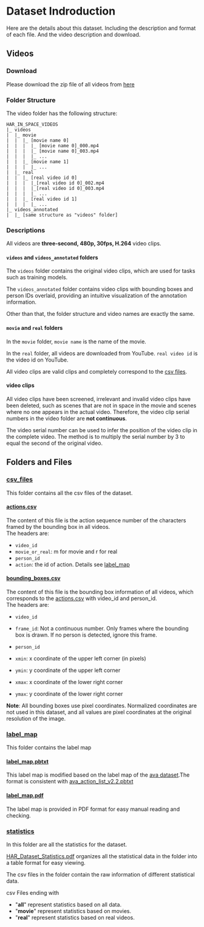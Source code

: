 # Dataset Indroduction
Here are the details about this dataset. Including the description and format of each file. And the video description and download.

## Videos

### Download
Please download the zip file of all videos from [here](https://drive.google.com/file/d/1E8WBvKzWOEYbKwQw7qGeoN8fI0OrwQDl/view?usp=sharing)

### Folder Structure
The video folder has the following structure:

```
HAR_IN_SPACE_VIDEOS
|_ videos
|  |_ movie
|  |  |_ [movie name 0]
|  |  |  |_ [movie name 0]_000.mp4
|  |  |  |_ [movie name 0]_003.mp4
|  |  |  |_ ...
|  |  |_ [movie name 1]
|  |  |  |_ ...
|  |_ real
|  |  |_ [real video id 0]
|  |  |  |_[real video id 0]_002.mp4
|  |  |  |_[real video id 0]_003.mp4
|  |  |  |_ ...
|  |  |_ [real video id 1]
|  |  |  |_ ...
|_ videos_annotated
|  |_ [same structure as "videos" folder]
```
### Descriptions
All videos are **three-second, 480p, 30fps, H.264** video clips.  

#### `videos` and `videos_annotated` folders
The `videos` folder contains the original video clips, which are used for tasks such as training models.


The `videos_annotated` folder contains video clips with bounding boxes and person IDs overlaid, providing an intuitive visualization of the annotation information.

Other than that, the folder structure and video names are exactly the same.

#### `movie` and `real` folders
In the `movie` folder, `movie name` is the name of the movie. 

In the `real` folder, all videos are downloaded from YouTube. `real video id` is the video id on YouTube. 

All video clips are valid clips and completely correspond to the [csv files](csv_files).

#### video clips
All video clips have been screened, irrelevant and invalid video clips have been deleted, such as scenes that are not in space in the movie and scenes where no one appears in the actual video. Therefore, the video clip serial numbers in the video folder are **not continuous**. 

The video serial number can be used to infer the position of the video clip in the complete video. The method is to multiply the serial number by 3 to equal the second of the original video.

## Folders and Files

### [csv_files](csv_files/)
This folder contains all the csv files of the dataset.
#### [actions.csv](csv_files/actions.csv)
The content of this file is the action sequence number of the characters framed by the bounding box in all videos.  
The headers are:
- `video_id`
- `movie_or_real`: m for movie and r for real
- `person_id`
- `action`: the id of action. Details see [label_map](Dataset/label_map/label_map.pbtxt)

#### [bounding_boxes.csv](csv_files/bounding_boxes.csv)
The content of this file is the bounding box information of all videos, which corresponds to the [actions.csv](Dataset/csv_files/actions.csv) with video_id and person_id.  
The headers are:
- `video_id`
- `frame_id`: Not a continuous number. Only frames where the bounding box is drawn. If no person is detected, ignore this frame.
- `person_id`
- `xmin`: x coordinate of the upper left corner (in pixels)

- `ymin`: y coordinate of the upper left corner

- `xmax`: x coordinate of the lower right corner

- `ymax`: y coordinate of the lower right corner

**Note**: All bounding boxes use pixel coordinates. Normalized coordinates are not used in this dataset, and all values ​​are pixel coordinates at the original resolution of the image.


### [label_map](label_map/)
This folder contains the label map
#### [label_map.pbtxt](label_map/label_map.pbtxt)
This label map is modified based on the label map of the [ava dataset](https://research.google.com/ava/index.html).The format is consistent with [ava_action_list_v2.2.pbtxt](https://research.google.com/ava/download/ava_action_list_v2.2.pbtxt)

#### [label_map.pdf](label_map/label_map.pdf)
The label map is provided in PDF format for easy manual reading and checking.

### [statistics](statistics/)
In this folder are all the statistics for the dataset.

[HAR_Dataset_Statistics.pdf](statistics/HAR_Dataset_Statistics.pdf) organizes all the statistical data in the folder into a table format for easy viewing.

The csv files in the folder contain the raw information of different statistical data.

csv Files ending with 
- "**all**" represent statistics based on all data.
- "**movie**" represent statistics based on movies. 
- "**real**" represent statistics based on real videos.